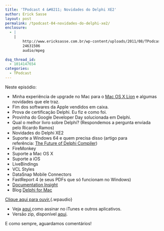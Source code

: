 ```yaml
---
title: 'TPodcast 4 &#8211; Novidades do Delphi XE2'
author: Erick Sasse
layout: post
permalink: /tpodcast-04-novidades-do-delphi-xe2/
enclosure:
  - |
    |
        http://www.ericksasse.com.br/wp-content/uploads/2011/08/TPodcast-004.mp3
        24631506
        audio/mpeg
        
dsq_thread_id:
  - 1014147654
categories:
  - TPodcast
---
```

Neste episódio:

  * Minha experiência de upgrade no Mac para o [Mac OS X Lion][1] e algumas novidades que ele traz.
  * Fim dos softwares da Apple vendidos em caixa.
  * Prova de certificação Delphi. Eu fiz e como foi.
  * Provinha do Google Developer Day solucionada em Delphi.
  * Qual o melhor livro sobre Delphi? (Respondemos a pergunta enviada pelo Ricardo Ramos)
  * Novidades do Delphi XE2
  * Suporte a Windows 64 e quem precisa disso (artigo para referência: <a id="internal-source-marker_0.28160688537172973" href="http://edn.embarcadero.com/article/39174" target="_blank">The Future of Delphi Compiler</a>)
  * FireMonkey
  * Suporte a Mac OS X
  * Suporte a iOS
  * LiveBindings
  * VCL Styles
  * DataSnap Mobile Connectors
  * FastReport 4 (e seus PDFs que só funcionam no Windows)
  * [Documentation Insight][2]
  * Blog [Delphi for Mac][3]

[Clique aqui para ouvir.][4]{.wpaudio}

  * Veja [aqui ][5]como assinar no iTunes e outros aplicativos.
  * Versão zip, disponível [aqui][6].

E como sempre, aguardamos comentários!

 [1]: http://www.apple.com/br/macosx/
 [2]: http://www.devjet.net/products/documentation-insight/
 [3]: http://www.delphiformac.com/
 [4]: http://www.ericksasse.com.br/wp-content/uploads/2011/08/TPodcast-004.mp3
 [5]: http://www.ericksasse.com.br/tpodcast/ "TPodcast"
 [6]: http://www.ericksasse.com.br/wp-content/uploads/2011/08/TPodcast-004.zip